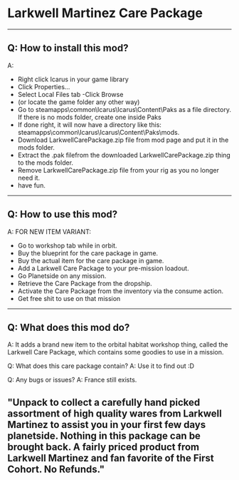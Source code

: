 # Larkwell Martinez Care Package
----------------------------
Q: How to install this mod?
----------------------------
A:
- Right click Icarus in your game library
- Click Properties...
- Select Local Files tab
-Click Browse
- (or locate the game folder any other way)
- Go to steamapps\common\Icarus\Icarus\Content\Paks as a file directory. If there is no mods folder, create one inside Paks
- If done right, it will now have a directory like this: steamapps\common\Icarus\Icarus\Content\Paks\mods.
- Download LarkwellCarePackage.zip file from mod page and put it in the mods folder.
- Extract the .pak filefrom the downloaded LarkwellCarePackage.zip thing to the mods folder.
- Remove LarkwellCarePackage.zip file from your rig as you no longer need it.
- have fun.

----------------------------
Q: How to use this mod?
----------------------------
A: FOR NEW ITEM VARIANT:
- Go to workshop tab while in orbit.
- Buy the blueprint for the care package in game.
- Buy the actual item for the care package in game.
- Add a Larkwell Care Package to your pre-mission loadout.
- Go Planetside on any mission.
- Retrieve the Care Package from the dropship.
- Activate the Care Package from the inventory via the consume action.
- Get free shit to use on that mission
----------------------------
Q: What does this mod do? 
----------------------------
A: It adds a brand new item to the orbital habitat workshop thing, called the Larkwell Care Package, which contains some goodies to use in a mission.

Q: What does this care package contain?
A: Use it to find out :D

Q: Any bugs or issues?
A: France still exists.

## "Unpack to collect a carefully hand picked assortment of high quality wares from Larkwell Martinez to assist you in your first few days planetside. Nothing in this package can be brought back. A fairly priced product from Larkwell Martinez and fan favorite of the First Cohort. No Refunds."
